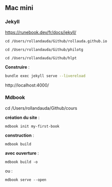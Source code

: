 ## Mac mini

### Jekyll

https://runebook.dev/fr/docs/jekyll/

```
cd /Users/rollandauda/Github/rollauda.github.io

cd /Users/rollandauda/Github/philotg

cd /Users/rollandauda/Github/hlpt
```

**Construire** :

```bash
bundle exec jekyll serve --livereload
```

http://localhost:4000/

### Mdbook

cd /Users/rollandauda/Github/cours

**création du site** : 

```
mdbook init my-first-book
```

**construction** :

```
mdbook build
```

**avec ouverture** :

```
mdbook build -o
```

ou :

```
mdbook serve --open
```

